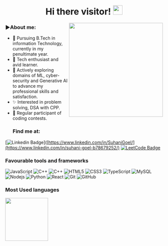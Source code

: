 
# <div align="center">Hi there visitor! <img src="https://raw.githubusercontent.com/aemmadi/aemmadi/master/wave.gif" width=30></div>
<a><img align="right" src="https://github.com/Anmol-Baranwal/Cool-GIFs-For-GitHub/assets/74038190/ad50585b-2e08-4f45-9836-9bb6d67e2a86" width="300" ></a>
 ### ▶️About me:
- 🔭 Pursuing B.Tech in information Technology, currently in my penultimate year.
- 🌱 Tech enthusiast and avid learner. 
- 🤖 Actively exploring domains of ML, cyber-security and Generative AI to
 advance my professional skills and satisfaction.
- ✨ Interested in problem solving, DSA with CPP.
- 🎯 Regular participant of coding contests.
  ### Find me at:
  
[![Linkedin Badge](https://img.shields.io/badge/-Suhani_Goel-blue?style=flat-square&logo=Linkedin&logoColor=white&link=https://www.linkedin.com/in/suhani-goel-b78679252/)]([https://www.linkedin.com/in/SuhaniGoel/](https://www.linkedin.com/in/suhani-goel-b78679252/)
[![LeetCode Badge](https://img.shields.io/badge/-suhanigoel-orange?style=flat-square&logo=LeetCode&logoColor=black&link=https://leetcode.com/u/suhanigoel/)](https://www.linkedin.com/in/SuhaniGoel/)
### Favourable tools and frameworks
![JavaScript](https://img.shields.io/badge/-JavaScript-black?style=flat-square&logo=javascript)
![C++](https://img.shields.io/badge/-C-00599C?style=flat-square&logo=c)
![C++](https://img.shields.io/badge/-C++-00599C?style=flat-square&logo=c)
![HTML5](https://img.shields.io/badge/-HTML5-E34F26?style=flat-square&logo=html5&logoColor=white)
![CSS3](https://img.shields.io/badge/-CSS3-1572B6?style=flat-square&logo=css3)
![TypeScript](https://img.shields.io/badge/-TypeScript-007ACC?style=flat-square&logo=typescript)
![MySQL](https://img.shields.io/badge/-MySQL-black?style=flat-square&logo=mysql)
![Nodejs](https://img.shields.io/badge/-Nodejs-black?style=flat-square&logo=Node.js)
![Python](https://img.shields.io/badge/-Python-black?style=flat-square&logo=Python)
![React](https://img.shields.io/badge/-React-black?style=flat-square&logo=react)
![Git](https://img.shields.io/badge/-Git-black?style=flat-square&logo=git)
![GitHub](https://img.shields.io/badge/-GitHub-181717?style=flat-square&logo=github)

### Most Used languages






<img height="137px" src="https://github-readme-stats.vercel.app/api/top-langs/?username=Suhani-Goel-123&hide=html&hide_title=true&hide_border=true&layout=compact&langs_count=6&exclude_repo=comp426,Redventures-Movie-Quotes&text_color=000&icon_color=fff&bg_color=0,52fa5a,4dfcff,c64dff&theme=graywhite" /></a>
